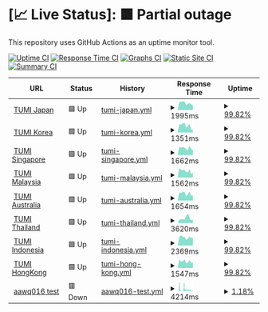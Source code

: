# [📈 Live Status]: <!--live status--> **🟧 Partial outage**

This repository uses GitHub Actions as an uptime monitor tool.

[![Uptime CI](https://github.com/doquocvinh273/UptimeMonitoring/workflows/Uptime%20CI/badge.svg)](https://github.com/doquocvinh273/UptimeMonitoring/actions?query=workflow%3A%22Uptime+CI%22)
[![Response Time CI](https://github.com/doquocvinh273/UptimeMonitoring/workflows/Response%20Time%20CI/badge.svg)](https://github.com/doquocvinh273/UptimeMonitoring/actions?query=workflow%3A%22Response+Time+CI%22)
[![Graphs CI](https://github.com/doquocvinh273/UptimeMonitoring/workflows/Graphs%20CI/badge.svg)](https://github.com/doquocvinh273/UptimeMonitoring/actions?query=workflow%3A%22Graphs+CI%22)
[![Static Site CI](https://github.com/doquocvinh273/UptimeMonitoring/workflows/Static%20Site%20CI/badge.svg)](https://github.com/doquocvinh273/UptimeMonitoring/actions?query=workflow%3A%22Static+Site+CI%22)
[![Summary CI](https://github.com/doquocvinh273/UptimeMonitoring/workflows/Summary%20CI/badge.svg)](https://github.com/doquocvinh273/UptimeMonitoring/actions?query=workflow%3A%22Summary+CI%22)

<!--start: status pages-->
<!-- This summary is generated by Upptime (https://github.com/upptime/upptime) -->
<!-- Do not edit this manually, your changes will be overwritten -->
<!-- prettier-ignore -->
| URL | Status | History | Response Time | Uptime |
| --- | ------ | ------- | ------------- | ------ |
| <img alt="" src="https://icons.duckduckgo.com/ip3/www.tumi.co.jp.ico" height="13"> [TUMI Japan](https://www.tumi.co.jp) | 🟩 Up | [tumi-japan.yml](https://github.com/doquocvinh273/UptimeMonitoring/commits/HEAD/history/tumi-japan.yml) | <details><summary><img alt="Response time graph" src="./graphs/tumi-japan/response-time-week.png" height="20"> 1995ms</summary><br><a href="https://doquocvinh273.github.io/UptimeMonitoring/history/tumi-japan"><img alt="Response time 1867" src="https://img.shields.io/endpoint?url=https%3A%2F%2Fraw.githubusercontent.com%2Fdoquocvinh273%2FUptimeMonitoring%2FHEAD%2Fapi%2Ftumi-japan%2Fresponse-time.json"></a><br><a href="https://doquocvinh273.github.io/UptimeMonitoring/history/tumi-japan"><img alt="24-hour response time 2304" src="https://img.shields.io/endpoint?url=https%3A%2F%2Fraw.githubusercontent.com%2Fdoquocvinh273%2FUptimeMonitoring%2FHEAD%2Fapi%2Ftumi-japan%2Fresponse-time-day.json"></a><br><a href="https://doquocvinh273.github.io/UptimeMonitoring/history/tumi-japan"><img alt="7-day response time 1995" src="https://img.shields.io/endpoint?url=https%3A%2F%2Fraw.githubusercontent.com%2Fdoquocvinh273%2FUptimeMonitoring%2FHEAD%2Fapi%2Ftumi-japan%2Fresponse-time-week.json"></a><br><a href="https://doquocvinh273.github.io/UptimeMonitoring/history/tumi-japan"><img alt="30-day response time 2023" src="https://img.shields.io/endpoint?url=https%3A%2F%2Fraw.githubusercontent.com%2Fdoquocvinh273%2FUptimeMonitoring%2FHEAD%2Fapi%2Ftumi-japan%2Fresponse-time-month.json"></a><br><a href="https://doquocvinh273.github.io/UptimeMonitoring/history/tumi-japan"><img alt="1-year response time 1867" src="https://img.shields.io/endpoint?url=https%3A%2F%2Fraw.githubusercontent.com%2Fdoquocvinh273%2FUptimeMonitoring%2FHEAD%2Fapi%2Ftumi-japan%2Fresponse-time-year.json"></a></details> | <details><summary><a href="https://doquocvinh273.github.io/UptimeMonitoring/history/tumi-japan">99.82%</a></summary><a href="https://doquocvinh273.github.io/UptimeMonitoring/history/tumi-japan"><img alt="All-time uptime 99.89%" src="https://img.shields.io/endpoint?url=https%3A%2F%2Fraw.githubusercontent.com%2Fdoquocvinh273%2FUptimeMonitoring%2FHEAD%2Fapi%2Ftumi-japan%2Fuptime.json"></a><br><a href="https://doquocvinh273.github.io/UptimeMonitoring/history/tumi-japan"><img alt="24-hour uptime 100.00%" src="https://img.shields.io/endpoint?url=https%3A%2F%2Fraw.githubusercontent.com%2Fdoquocvinh273%2FUptimeMonitoring%2FHEAD%2Fapi%2Ftumi-japan%2Fuptime-day.json"></a><br><a href="https://doquocvinh273.github.io/UptimeMonitoring/history/tumi-japan"><img alt="7-day uptime 99.82%" src="https://img.shields.io/endpoint?url=https%3A%2F%2Fraw.githubusercontent.com%2Fdoquocvinh273%2FUptimeMonitoring%2FHEAD%2Fapi%2Ftumi-japan%2Fuptime-week.json"></a><br><a href="https://doquocvinh273.github.io/UptimeMonitoring/history/tumi-japan"><img alt="30-day uptime 99.83%" src="https://img.shields.io/endpoint?url=https%3A%2F%2Fraw.githubusercontent.com%2Fdoquocvinh273%2FUptimeMonitoring%2FHEAD%2Fapi%2Ftumi-japan%2Fuptime-month.json"></a><br><a href="https://doquocvinh273.github.io/UptimeMonitoring/history/tumi-japan"><img alt="1-year uptime 99.89%" src="https://img.shields.io/endpoint?url=https%3A%2F%2Fraw.githubusercontent.com%2Fdoquocvinh273%2FUptimeMonitoring%2FHEAD%2Fapi%2Ftumi-japan%2Fuptime-year.json"></a></details>
| <img alt="" src="https://icons.duckduckgo.com/ip3/www.tumi.co.kr.ico" height="13"> [TUMI Korea](https://www.tumi.co.kr) | 🟩 Up | [tumi-korea.yml](https://github.com/doquocvinh273/UptimeMonitoring/commits/HEAD/history/tumi-korea.yml) | <details><summary><img alt="Response time graph" src="./graphs/tumi-korea/response-time-week.png" height="20"> 1351ms</summary><br><a href="https://doquocvinh273.github.io/UptimeMonitoring/history/tumi-korea"><img alt="Response time 1590" src="https://img.shields.io/endpoint?url=https%3A%2F%2Fraw.githubusercontent.com%2Fdoquocvinh273%2FUptimeMonitoring%2FHEAD%2Fapi%2Ftumi-korea%2Fresponse-time.json"></a><br><a href="https://doquocvinh273.github.io/UptimeMonitoring/history/tumi-korea"><img alt="24-hour response time 1869" src="https://img.shields.io/endpoint?url=https%3A%2F%2Fraw.githubusercontent.com%2Fdoquocvinh273%2FUptimeMonitoring%2FHEAD%2Fapi%2Ftumi-korea%2Fresponse-time-day.json"></a><br><a href="https://doquocvinh273.github.io/UptimeMonitoring/history/tumi-korea"><img alt="7-day response time 1351" src="https://img.shields.io/endpoint?url=https%3A%2F%2Fraw.githubusercontent.com%2Fdoquocvinh273%2FUptimeMonitoring%2FHEAD%2Fapi%2Ftumi-korea%2Fresponse-time-week.json"></a><br><a href="https://doquocvinh273.github.io/UptimeMonitoring/history/tumi-korea"><img alt="30-day response time 1583" src="https://img.shields.io/endpoint?url=https%3A%2F%2Fraw.githubusercontent.com%2Fdoquocvinh273%2FUptimeMonitoring%2FHEAD%2Fapi%2Ftumi-korea%2Fresponse-time-month.json"></a><br><a href="https://doquocvinh273.github.io/UptimeMonitoring/history/tumi-korea"><img alt="1-year response time 1590" src="https://img.shields.io/endpoint?url=https%3A%2F%2Fraw.githubusercontent.com%2Fdoquocvinh273%2FUptimeMonitoring%2FHEAD%2Fapi%2Ftumi-korea%2Fresponse-time-year.json"></a></details> | <details><summary><a href="https://doquocvinh273.github.io/UptimeMonitoring/history/tumi-korea">99.82%</a></summary><a href="https://doquocvinh273.github.io/UptimeMonitoring/history/tumi-korea"><img alt="All-time uptime 99.91%" src="https://img.shields.io/endpoint?url=https%3A%2F%2Fraw.githubusercontent.com%2Fdoquocvinh273%2FUptimeMonitoring%2FHEAD%2Fapi%2Ftumi-korea%2Fuptime.json"></a><br><a href="https://doquocvinh273.github.io/UptimeMonitoring/history/tumi-korea"><img alt="24-hour uptime 100.00%" src="https://img.shields.io/endpoint?url=https%3A%2F%2Fraw.githubusercontent.com%2Fdoquocvinh273%2FUptimeMonitoring%2FHEAD%2Fapi%2Ftumi-korea%2Fuptime-day.json"></a><br><a href="https://doquocvinh273.github.io/UptimeMonitoring/history/tumi-korea"><img alt="7-day uptime 99.82%" src="https://img.shields.io/endpoint?url=https%3A%2F%2Fraw.githubusercontent.com%2Fdoquocvinh273%2FUptimeMonitoring%2FHEAD%2Fapi%2Ftumi-korea%2Fuptime-week.json"></a><br><a href="https://doquocvinh273.github.io/UptimeMonitoring/history/tumi-korea"><img alt="30-day uptime 99.83%" src="https://img.shields.io/endpoint?url=https%3A%2F%2Fraw.githubusercontent.com%2Fdoquocvinh273%2FUptimeMonitoring%2FHEAD%2Fapi%2Ftumi-korea%2Fuptime-month.json"></a><br><a href="https://doquocvinh273.github.io/UptimeMonitoring/history/tumi-korea"><img alt="1-year uptime 99.91%" src="https://img.shields.io/endpoint?url=https%3A%2F%2Fraw.githubusercontent.com%2Fdoquocvinh273%2FUptimeMonitoring%2FHEAD%2Fapi%2Ftumi-korea%2Fuptime-year.json"></a></details>
| <img alt="" src="https://icons.duckduckgo.com/ip3/www.tumi.sg.ico" height="13"> [TUMI Singapore](https://www.tumi.sg) | 🟩 Up | [tumi-singapore.yml](https://github.com/doquocvinh273/UptimeMonitoring/commits/HEAD/history/tumi-singapore.yml) | <details><summary><img alt="Response time graph" src="./graphs/tumi-singapore/response-time-week.png" height="20"> 1662ms</summary><br><a href="https://doquocvinh273.github.io/UptimeMonitoring/history/tumi-singapore"><img alt="Response time 1695" src="https://img.shields.io/endpoint?url=https%3A%2F%2Fraw.githubusercontent.com%2Fdoquocvinh273%2FUptimeMonitoring%2FHEAD%2Fapi%2Ftumi-singapore%2Fresponse-time.json"></a><br><a href="https://doquocvinh273.github.io/UptimeMonitoring/history/tumi-singapore"><img alt="24-hour response time 1854" src="https://img.shields.io/endpoint?url=https%3A%2F%2Fraw.githubusercontent.com%2Fdoquocvinh273%2FUptimeMonitoring%2FHEAD%2Fapi%2Ftumi-singapore%2Fresponse-time-day.json"></a><br><a href="https://doquocvinh273.github.io/UptimeMonitoring/history/tumi-singapore"><img alt="7-day response time 1662" src="https://img.shields.io/endpoint?url=https%3A%2F%2Fraw.githubusercontent.com%2Fdoquocvinh273%2FUptimeMonitoring%2FHEAD%2Fapi%2Ftumi-singapore%2Fresponse-time-week.json"></a><br><a href="https://doquocvinh273.github.io/UptimeMonitoring/history/tumi-singapore"><img alt="30-day response time 1761" src="https://img.shields.io/endpoint?url=https%3A%2F%2Fraw.githubusercontent.com%2Fdoquocvinh273%2FUptimeMonitoring%2FHEAD%2Fapi%2Ftumi-singapore%2Fresponse-time-month.json"></a><br><a href="https://doquocvinh273.github.io/UptimeMonitoring/history/tumi-singapore"><img alt="1-year response time 1695" src="https://img.shields.io/endpoint?url=https%3A%2F%2Fraw.githubusercontent.com%2Fdoquocvinh273%2FUptimeMonitoring%2FHEAD%2Fapi%2Ftumi-singapore%2Fresponse-time-year.json"></a></details> | <details><summary><a href="https://doquocvinh273.github.io/UptimeMonitoring/history/tumi-singapore">99.82%</a></summary><a href="https://doquocvinh273.github.io/UptimeMonitoring/history/tumi-singapore"><img alt="All-time uptime 99.91%" src="https://img.shields.io/endpoint?url=https%3A%2F%2Fraw.githubusercontent.com%2Fdoquocvinh273%2FUptimeMonitoring%2FHEAD%2Fapi%2Ftumi-singapore%2Fuptime.json"></a><br><a href="https://doquocvinh273.github.io/UptimeMonitoring/history/tumi-singapore"><img alt="24-hour uptime 100.00%" src="https://img.shields.io/endpoint?url=https%3A%2F%2Fraw.githubusercontent.com%2Fdoquocvinh273%2FUptimeMonitoring%2FHEAD%2Fapi%2Ftumi-singapore%2Fuptime-day.json"></a><br><a href="https://doquocvinh273.github.io/UptimeMonitoring/history/tumi-singapore"><img alt="7-day uptime 99.82%" src="https://img.shields.io/endpoint?url=https%3A%2F%2Fraw.githubusercontent.com%2Fdoquocvinh273%2FUptimeMonitoring%2FHEAD%2Fapi%2Ftumi-singapore%2Fuptime-week.json"></a><br><a href="https://doquocvinh273.github.io/UptimeMonitoring/history/tumi-singapore"><img alt="30-day uptime 99.83%" src="https://img.shields.io/endpoint?url=https%3A%2F%2Fraw.githubusercontent.com%2Fdoquocvinh273%2FUptimeMonitoring%2FHEAD%2Fapi%2Ftumi-singapore%2Fuptime-month.json"></a><br><a href="https://doquocvinh273.github.io/UptimeMonitoring/history/tumi-singapore"><img alt="1-year uptime 99.91%" src="https://img.shields.io/endpoint?url=https%3A%2F%2Fraw.githubusercontent.com%2Fdoquocvinh273%2FUptimeMonitoring%2FHEAD%2Fapi%2Ftumi-singapore%2Fuptime-year.json"></a></details>
| <img alt="" src="https://icons.duckduckgo.com/ip3/www.tumi.my.ico" height="13"> [TUMI Malaysia](https://www.tumi.my) | 🟩 Up | [tumi-malaysia.yml](https://github.com/doquocvinh273/UptimeMonitoring/commits/HEAD/history/tumi-malaysia.yml) | <details><summary><img alt="Response time graph" src="./graphs/tumi-malaysia/response-time-week.png" height="20"> 1562ms</summary><br><a href="https://doquocvinh273.github.io/UptimeMonitoring/history/tumi-malaysia"><img alt="Response time 1740" src="https://img.shields.io/endpoint?url=https%3A%2F%2Fraw.githubusercontent.com%2Fdoquocvinh273%2FUptimeMonitoring%2FHEAD%2Fapi%2Ftumi-malaysia%2Fresponse-time.json"></a><br><a href="https://doquocvinh273.github.io/UptimeMonitoring/history/tumi-malaysia"><img alt="24-hour response time 1815" src="https://img.shields.io/endpoint?url=https%3A%2F%2Fraw.githubusercontent.com%2Fdoquocvinh273%2FUptimeMonitoring%2FHEAD%2Fapi%2Ftumi-malaysia%2Fresponse-time-day.json"></a><br><a href="https://doquocvinh273.github.io/UptimeMonitoring/history/tumi-malaysia"><img alt="7-day response time 1562" src="https://img.shields.io/endpoint?url=https%3A%2F%2Fraw.githubusercontent.com%2Fdoquocvinh273%2FUptimeMonitoring%2FHEAD%2Fapi%2Ftumi-malaysia%2Fresponse-time-week.json"></a><br><a href="https://doquocvinh273.github.io/UptimeMonitoring/history/tumi-malaysia"><img alt="30-day response time 1757" src="https://img.shields.io/endpoint?url=https%3A%2F%2Fraw.githubusercontent.com%2Fdoquocvinh273%2FUptimeMonitoring%2FHEAD%2Fapi%2Ftumi-malaysia%2Fresponse-time-month.json"></a><br><a href="https://doquocvinh273.github.io/UptimeMonitoring/history/tumi-malaysia"><img alt="1-year response time 1740" src="https://img.shields.io/endpoint?url=https%3A%2F%2Fraw.githubusercontent.com%2Fdoquocvinh273%2FUptimeMonitoring%2FHEAD%2Fapi%2Ftumi-malaysia%2Fresponse-time-year.json"></a></details> | <details><summary><a href="https://doquocvinh273.github.io/UptimeMonitoring/history/tumi-malaysia">99.82%</a></summary><a href="https://doquocvinh273.github.io/UptimeMonitoring/history/tumi-malaysia"><img alt="All-time uptime 99.91%" src="https://img.shields.io/endpoint?url=https%3A%2F%2Fraw.githubusercontent.com%2Fdoquocvinh273%2FUptimeMonitoring%2FHEAD%2Fapi%2Ftumi-malaysia%2Fuptime.json"></a><br><a href="https://doquocvinh273.github.io/UptimeMonitoring/history/tumi-malaysia"><img alt="24-hour uptime 100.00%" src="https://img.shields.io/endpoint?url=https%3A%2F%2Fraw.githubusercontent.com%2Fdoquocvinh273%2FUptimeMonitoring%2FHEAD%2Fapi%2Ftumi-malaysia%2Fuptime-day.json"></a><br><a href="https://doquocvinh273.github.io/UptimeMonitoring/history/tumi-malaysia"><img alt="7-day uptime 99.82%" src="https://img.shields.io/endpoint?url=https%3A%2F%2Fraw.githubusercontent.com%2Fdoquocvinh273%2FUptimeMonitoring%2FHEAD%2Fapi%2Ftumi-malaysia%2Fuptime-week.json"></a><br><a href="https://doquocvinh273.github.io/UptimeMonitoring/history/tumi-malaysia"><img alt="30-day uptime 99.83%" src="https://img.shields.io/endpoint?url=https%3A%2F%2Fraw.githubusercontent.com%2Fdoquocvinh273%2FUptimeMonitoring%2FHEAD%2Fapi%2Ftumi-malaysia%2Fuptime-month.json"></a><br><a href="https://doquocvinh273.github.io/UptimeMonitoring/history/tumi-malaysia"><img alt="1-year uptime 99.91%" src="https://img.shields.io/endpoint?url=https%3A%2F%2Fraw.githubusercontent.com%2Fdoquocvinh273%2FUptimeMonitoring%2FHEAD%2Fapi%2Ftumi-malaysia%2Fuptime-year.json"></a></details>
| <img alt="" src="https://icons.duckduckgo.com/ip3/www.tumi.com.au.ico" height="13"> [TUMI Australia](https://www.tumi.com.au) | 🟩 Up | [tumi-australia.yml](https://github.com/doquocvinh273/UptimeMonitoring/commits/HEAD/history/tumi-australia.yml) | <details><summary><img alt="Response time graph" src="./graphs/tumi-australia/response-time-week.png" height="20"> 1654ms</summary><br><a href="https://doquocvinh273.github.io/UptimeMonitoring/history/tumi-australia"><img alt="Response time 1660" src="https://img.shields.io/endpoint?url=https%3A%2F%2Fraw.githubusercontent.com%2Fdoquocvinh273%2FUptimeMonitoring%2FHEAD%2Fapi%2Ftumi-australia%2Fresponse-time.json"></a><br><a href="https://doquocvinh273.github.io/UptimeMonitoring/history/tumi-australia"><img alt="24-hour response time 1790" src="https://img.shields.io/endpoint?url=https%3A%2F%2Fraw.githubusercontent.com%2Fdoquocvinh273%2FUptimeMonitoring%2FHEAD%2Fapi%2Ftumi-australia%2Fresponse-time-day.json"></a><br><a href="https://doquocvinh273.github.io/UptimeMonitoring/history/tumi-australia"><img alt="7-day response time 1654" src="https://img.shields.io/endpoint?url=https%3A%2F%2Fraw.githubusercontent.com%2Fdoquocvinh273%2FUptimeMonitoring%2FHEAD%2Fapi%2Ftumi-australia%2Fresponse-time-week.json"></a><br><a href="https://doquocvinh273.github.io/UptimeMonitoring/history/tumi-australia"><img alt="30-day response time 1649" src="https://img.shields.io/endpoint?url=https%3A%2F%2Fraw.githubusercontent.com%2Fdoquocvinh273%2FUptimeMonitoring%2FHEAD%2Fapi%2Ftumi-australia%2Fresponse-time-month.json"></a><br><a href="https://doquocvinh273.github.io/UptimeMonitoring/history/tumi-australia"><img alt="1-year response time 1660" src="https://img.shields.io/endpoint?url=https%3A%2F%2Fraw.githubusercontent.com%2Fdoquocvinh273%2FUptimeMonitoring%2FHEAD%2Fapi%2Ftumi-australia%2Fresponse-time-year.json"></a></details> | <details><summary><a href="https://doquocvinh273.github.io/UptimeMonitoring/history/tumi-australia">99.82%</a></summary><a href="https://doquocvinh273.github.io/UptimeMonitoring/history/tumi-australia"><img alt="All-time uptime 99.91%" src="https://img.shields.io/endpoint?url=https%3A%2F%2Fraw.githubusercontent.com%2Fdoquocvinh273%2FUptimeMonitoring%2FHEAD%2Fapi%2Ftumi-australia%2Fuptime.json"></a><br><a href="https://doquocvinh273.github.io/UptimeMonitoring/history/tumi-australia"><img alt="24-hour uptime 100.00%" src="https://img.shields.io/endpoint?url=https%3A%2F%2Fraw.githubusercontent.com%2Fdoquocvinh273%2FUptimeMonitoring%2FHEAD%2Fapi%2Ftumi-australia%2Fuptime-day.json"></a><br><a href="https://doquocvinh273.github.io/UptimeMonitoring/history/tumi-australia"><img alt="7-day uptime 99.82%" src="https://img.shields.io/endpoint?url=https%3A%2F%2Fraw.githubusercontent.com%2Fdoquocvinh273%2FUptimeMonitoring%2FHEAD%2Fapi%2Ftumi-australia%2Fuptime-week.json"></a><br><a href="https://doquocvinh273.github.io/UptimeMonitoring/history/tumi-australia"><img alt="30-day uptime 99.83%" src="https://img.shields.io/endpoint?url=https%3A%2F%2Fraw.githubusercontent.com%2Fdoquocvinh273%2FUptimeMonitoring%2FHEAD%2Fapi%2Ftumi-australia%2Fuptime-month.json"></a><br><a href="https://doquocvinh273.github.io/UptimeMonitoring/history/tumi-australia"><img alt="1-year uptime 99.91%" src="https://img.shields.io/endpoint?url=https%3A%2F%2Fraw.githubusercontent.com%2Fdoquocvinh273%2FUptimeMonitoring%2FHEAD%2Fapi%2Ftumi-australia%2Fuptime-year.json"></a></details>
| <img alt="" src="https://icons.duckduckgo.com/ip3/www.tumi.co.th.ico" height="13"> [TUMI Thailand](https://www.tumi.co.th/th/home) | 🟩 Up | [tumi-thailand.yml](https://github.com/doquocvinh273/UptimeMonitoring/commits/HEAD/history/tumi-thailand.yml) | <details><summary><img alt="Response time graph" src="./graphs/tumi-thailand/response-time-week.png" height="20"> 3620ms</summary><br><a href="https://doquocvinh273.github.io/UptimeMonitoring/history/tumi-thailand"><img alt="Response time 3584" src="https://img.shields.io/endpoint?url=https%3A%2F%2Fraw.githubusercontent.com%2Fdoquocvinh273%2FUptimeMonitoring%2FHEAD%2Fapi%2Ftumi-thailand%2Fresponse-time.json"></a><br><a href="https://doquocvinh273.github.io/UptimeMonitoring/history/tumi-thailand"><img alt="24-hour response time 2575" src="https://img.shields.io/endpoint?url=https%3A%2F%2Fraw.githubusercontent.com%2Fdoquocvinh273%2FUptimeMonitoring%2FHEAD%2Fapi%2Ftumi-thailand%2Fresponse-time-day.json"></a><br><a href="https://doquocvinh273.github.io/UptimeMonitoring/history/tumi-thailand"><img alt="7-day response time 3620" src="https://img.shields.io/endpoint?url=https%3A%2F%2Fraw.githubusercontent.com%2Fdoquocvinh273%2FUptimeMonitoring%2FHEAD%2Fapi%2Ftumi-thailand%2Fresponse-time-week.json"></a><br><a href="https://doquocvinh273.github.io/UptimeMonitoring/history/tumi-thailand"><img alt="30-day response time 3492" src="https://img.shields.io/endpoint?url=https%3A%2F%2Fraw.githubusercontent.com%2Fdoquocvinh273%2FUptimeMonitoring%2FHEAD%2Fapi%2Ftumi-thailand%2Fresponse-time-month.json"></a><br><a href="https://doquocvinh273.github.io/UptimeMonitoring/history/tumi-thailand"><img alt="1-year response time 3584" src="https://img.shields.io/endpoint?url=https%3A%2F%2Fraw.githubusercontent.com%2Fdoquocvinh273%2FUptimeMonitoring%2FHEAD%2Fapi%2Ftumi-thailand%2Fresponse-time-year.json"></a></details> | <details><summary><a href="https://doquocvinh273.github.io/UptimeMonitoring/history/tumi-thailand">99.82%</a></summary><a href="https://doquocvinh273.github.io/UptimeMonitoring/history/tumi-thailand"><img alt="All-time uptime 99.91%" src="https://img.shields.io/endpoint?url=https%3A%2F%2Fraw.githubusercontent.com%2Fdoquocvinh273%2FUptimeMonitoring%2FHEAD%2Fapi%2Ftumi-thailand%2Fuptime.json"></a><br><a href="https://doquocvinh273.github.io/UptimeMonitoring/history/tumi-thailand"><img alt="24-hour uptime 100.00%" src="https://img.shields.io/endpoint?url=https%3A%2F%2Fraw.githubusercontent.com%2Fdoquocvinh273%2FUptimeMonitoring%2FHEAD%2Fapi%2Ftumi-thailand%2Fuptime-day.json"></a><br><a href="https://doquocvinh273.github.io/UptimeMonitoring/history/tumi-thailand"><img alt="7-day uptime 99.82%" src="https://img.shields.io/endpoint?url=https%3A%2F%2Fraw.githubusercontent.com%2Fdoquocvinh273%2FUptimeMonitoring%2FHEAD%2Fapi%2Ftumi-thailand%2Fuptime-week.json"></a><br><a href="https://doquocvinh273.github.io/UptimeMonitoring/history/tumi-thailand"><img alt="30-day uptime 99.83%" src="https://img.shields.io/endpoint?url=https%3A%2F%2Fraw.githubusercontent.com%2Fdoquocvinh273%2FUptimeMonitoring%2FHEAD%2Fapi%2Ftumi-thailand%2Fuptime-month.json"></a><br><a href="https://doquocvinh273.github.io/UptimeMonitoring/history/tumi-thailand"><img alt="1-year uptime 99.91%" src="https://img.shields.io/endpoint?url=https%3A%2F%2Fraw.githubusercontent.com%2Fdoquocvinh273%2FUptimeMonitoring%2FHEAD%2Fapi%2Ftumi-thailand%2Fuptime-year.json"></a></details>
| <img alt="" src="https://icons.duckduckgo.com/ip3/www.tumi.co.id.ico" height="13"> [TUMI Indonesia](https://www.tumi.co.id/id/home) | 🟩 Up | [tumi-indonesia.yml](https://github.com/doquocvinh273/UptimeMonitoring/commits/HEAD/history/tumi-indonesia.yml) | <details><summary><img alt="Response time graph" src="./graphs/tumi-indonesia/response-time-week.png" height="20"> 2369ms</summary><br><a href="https://doquocvinh273.github.io/UptimeMonitoring/history/tumi-indonesia"><img alt="Response time 2187" src="https://img.shields.io/endpoint?url=https%3A%2F%2Fraw.githubusercontent.com%2Fdoquocvinh273%2FUptimeMonitoring%2FHEAD%2Fapi%2Ftumi-indonesia%2Fresponse-time.json"></a><br><a href="https://doquocvinh273.github.io/UptimeMonitoring/history/tumi-indonesia"><img alt="24-hour response time 2342" src="https://img.shields.io/endpoint?url=https%3A%2F%2Fraw.githubusercontent.com%2Fdoquocvinh273%2FUptimeMonitoring%2FHEAD%2Fapi%2Ftumi-indonesia%2Fresponse-time-day.json"></a><br><a href="https://doquocvinh273.github.io/UptimeMonitoring/history/tumi-indonesia"><img alt="7-day response time 2369" src="https://img.shields.io/endpoint?url=https%3A%2F%2Fraw.githubusercontent.com%2Fdoquocvinh273%2FUptimeMonitoring%2FHEAD%2Fapi%2Ftumi-indonesia%2Fresponse-time-week.json"></a><br><a href="https://doquocvinh273.github.io/UptimeMonitoring/history/tumi-indonesia"><img alt="30-day response time 2358" src="https://img.shields.io/endpoint?url=https%3A%2F%2Fraw.githubusercontent.com%2Fdoquocvinh273%2FUptimeMonitoring%2FHEAD%2Fapi%2Ftumi-indonesia%2Fresponse-time-month.json"></a><br><a href="https://doquocvinh273.github.io/UptimeMonitoring/history/tumi-indonesia"><img alt="1-year response time 2187" src="https://img.shields.io/endpoint?url=https%3A%2F%2Fraw.githubusercontent.com%2Fdoquocvinh273%2FUptimeMonitoring%2FHEAD%2Fapi%2Ftumi-indonesia%2Fresponse-time-year.json"></a></details> | <details><summary><a href="https://doquocvinh273.github.io/UptimeMonitoring/history/tumi-indonesia">99.82%</a></summary><a href="https://doquocvinh273.github.io/UptimeMonitoring/history/tumi-indonesia"><img alt="All-time uptime 99.91%" src="https://img.shields.io/endpoint?url=https%3A%2F%2Fraw.githubusercontent.com%2Fdoquocvinh273%2FUptimeMonitoring%2FHEAD%2Fapi%2Ftumi-indonesia%2Fuptime.json"></a><br><a href="https://doquocvinh273.github.io/UptimeMonitoring/history/tumi-indonesia"><img alt="24-hour uptime 100.00%" src="https://img.shields.io/endpoint?url=https%3A%2F%2Fraw.githubusercontent.com%2Fdoquocvinh273%2FUptimeMonitoring%2FHEAD%2Fapi%2Ftumi-indonesia%2Fuptime-day.json"></a><br><a href="https://doquocvinh273.github.io/UptimeMonitoring/history/tumi-indonesia"><img alt="7-day uptime 99.82%" src="https://img.shields.io/endpoint?url=https%3A%2F%2Fraw.githubusercontent.com%2Fdoquocvinh273%2FUptimeMonitoring%2FHEAD%2Fapi%2Ftumi-indonesia%2Fuptime-week.json"></a><br><a href="https://doquocvinh273.github.io/UptimeMonitoring/history/tumi-indonesia"><img alt="30-day uptime 99.83%" src="https://img.shields.io/endpoint?url=https%3A%2F%2Fraw.githubusercontent.com%2Fdoquocvinh273%2FUptimeMonitoring%2FHEAD%2Fapi%2Ftumi-indonesia%2Fuptime-month.json"></a><br><a href="https://doquocvinh273.github.io/UptimeMonitoring/history/tumi-indonesia"><img alt="1-year uptime 99.91%" src="https://img.shields.io/endpoint?url=https%3A%2F%2Fraw.githubusercontent.com%2Fdoquocvinh273%2FUptimeMonitoring%2FHEAD%2Fapi%2Ftumi-indonesia%2Fuptime-year.json"></a></details>
| <img alt="" src="https://icons.duckduckgo.com/ip3/www.tumi-hk.com.ico" height="13"> [TUMI HongKong](https://www.tumi-hk.com/en/home) | 🟩 Up | [tumi-hong-kong.yml](https://github.com/doquocvinh273/UptimeMonitoring/commits/HEAD/history/tumi-hong-kong.yml) | <details><summary><img alt="Response time graph" src="./graphs/tumi-hong-kong/response-time-week.png" height="20"> 1547ms</summary><br><a href="https://doquocvinh273.github.io/UptimeMonitoring/history/tumi-hong-kong"><img alt="Response time 1649" src="https://img.shields.io/endpoint?url=https%3A%2F%2Fraw.githubusercontent.com%2Fdoquocvinh273%2FUptimeMonitoring%2FHEAD%2Fapi%2Ftumi-hong-kong%2Fresponse-time.json"></a><br><a href="https://doquocvinh273.github.io/UptimeMonitoring/history/tumi-hong-kong"><img alt="24-hour response time 1612" src="https://img.shields.io/endpoint?url=https%3A%2F%2Fraw.githubusercontent.com%2Fdoquocvinh273%2FUptimeMonitoring%2FHEAD%2Fapi%2Ftumi-hong-kong%2Fresponse-time-day.json"></a><br><a href="https://doquocvinh273.github.io/UptimeMonitoring/history/tumi-hong-kong"><img alt="7-day response time 1547" src="https://img.shields.io/endpoint?url=https%3A%2F%2Fraw.githubusercontent.com%2Fdoquocvinh273%2FUptimeMonitoring%2FHEAD%2Fapi%2Ftumi-hong-kong%2Fresponse-time-week.json"></a><br><a href="https://doquocvinh273.github.io/UptimeMonitoring/history/tumi-hong-kong"><img alt="30-day response time 1620" src="https://img.shields.io/endpoint?url=https%3A%2F%2Fraw.githubusercontent.com%2Fdoquocvinh273%2FUptimeMonitoring%2FHEAD%2Fapi%2Ftumi-hong-kong%2Fresponse-time-month.json"></a><br><a href="https://doquocvinh273.github.io/UptimeMonitoring/history/tumi-hong-kong"><img alt="1-year response time 1649" src="https://img.shields.io/endpoint?url=https%3A%2F%2Fraw.githubusercontent.com%2Fdoquocvinh273%2FUptimeMonitoring%2FHEAD%2Fapi%2Ftumi-hong-kong%2Fresponse-time-year.json"></a></details> | <details><summary><a href="https://doquocvinh273.github.io/UptimeMonitoring/history/tumi-hong-kong">99.82%</a></summary><a href="https://doquocvinh273.github.io/UptimeMonitoring/history/tumi-hong-kong"><img alt="All-time uptime 99.91%" src="https://img.shields.io/endpoint?url=https%3A%2F%2Fraw.githubusercontent.com%2Fdoquocvinh273%2FUptimeMonitoring%2FHEAD%2Fapi%2Ftumi-hong-kong%2Fuptime.json"></a><br><a href="https://doquocvinh273.github.io/UptimeMonitoring/history/tumi-hong-kong"><img alt="24-hour uptime 100.00%" src="https://img.shields.io/endpoint?url=https%3A%2F%2Fraw.githubusercontent.com%2Fdoquocvinh273%2FUptimeMonitoring%2FHEAD%2Fapi%2Ftumi-hong-kong%2Fuptime-day.json"></a><br><a href="https://doquocvinh273.github.io/UptimeMonitoring/history/tumi-hong-kong"><img alt="7-day uptime 99.82%" src="https://img.shields.io/endpoint?url=https%3A%2F%2Fraw.githubusercontent.com%2Fdoquocvinh273%2FUptimeMonitoring%2FHEAD%2Fapi%2Ftumi-hong-kong%2Fuptime-week.json"></a><br><a href="https://doquocvinh273.github.io/UptimeMonitoring/history/tumi-hong-kong"><img alt="30-day uptime 99.83%" src="https://img.shields.io/endpoint?url=https%3A%2F%2Fraw.githubusercontent.com%2Fdoquocvinh273%2FUptimeMonitoring%2FHEAD%2Fapi%2Ftumi-hong-kong%2Fuptime-month.json"></a><br><a href="https://doquocvinh273.github.io/UptimeMonitoring/history/tumi-hong-kong"><img alt="1-year uptime 99.91%" src="https://img.shields.io/endpoint?url=https%3A%2F%2Fraw.githubusercontent.com%2Fdoquocvinh273%2FUptimeMonitoring%2FHEAD%2Fapi%2Ftumi-hong-kong%2Fuptime-year.json"></a></details>
| <img alt="" src="https://icons.duckduckgo.com/ip3/aawq-016.dx.commercecloud.salesforce.com.ico" height="13"> [aawq016 test](https://aawq-016.dx.commercecloud.salesforce.com/s/Tumi_MY/home) | 🟥 Down | [aawq016-test.yml](https://github.com/doquocvinh273/UptimeMonitoring/commits/HEAD/history/aawq016-test.yml) | <details><summary><img alt="Response time graph" src="./graphs/aawq016-test/response-time-week.png" height="20"> 4214ms</summary><br><a href="https://doquocvinh273.github.io/UptimeMonitoring/history/aawq016-test"><img alt="Response time 3167" src="https://img.shields.io/endpoint?url=https%3A%2F%2Fraw.githubusercontent.com%2Fdoquocvinh273%2FUptimeMonitoring%2FHEAD%2Fapi%2Faawq016-test%2Fresponse-time.json"></a><br><a href="https://doquocvinh273.github.io/UptimeMonitoring/history/aawq016-test"><img alt="24-hour response time 752" src="https://img.shields.io/endpoint?url=https%3A%2F%2Fraw.githubusercontent.com%2Fdoquocvinh273%2FUptimeMonitoring%2FHEAD%2Fapi%2Faawq016-test%2Fresponse-time-day.json"></a><br><a href="https://doquocvinh273.github.io/UptimeMonitoring/history/aawq016-test"><img alt="7-day response time 4214" src="https://img.shields.io/endpoint?url=https%3A%2F%2Fraw.githubusercontent.com%2Fdoquocvinh273%2FUptimeMonitoring%2FHEAD%2Fapi%2Faawq016-test%2Fresponse-time-week.json"></a><br><a href="https://doquocvinh273.github.io/UptimeMonitoring/history/aawq016-test"><img alt="30-day response time 2575" src="https://img.shields.io/endpoint?url=https%3A%2F%2Fraw.githubusercontent.com%2Fdoquocvinh273%2FUptimeMonitoring%2FHEAD%2Fapi%2Faawq016-test%2Fresponse-time-month.json"></a><br><a href="https://doquocvinh273.github.io/UptimeMonitoring/history/aawq016-test"><img alt="1-year response time 3167" src="https://img.shields.io/endpoint?url=https%3A%2F%2Fraw.githubusercontent.com%2Fdoquocvinh273%2FUptimeMonitoring%2FHEAD%2Fapi%2Faawq016-test%2Fresponse-time-year.json"></a></details> | <details><summary><a href="https://doquocvinh273.github.io/UptimeMonitoring/history/aawq016-test">1.18%</a></summary><a href="https://doquocvinh273.github.io/UptimeMonitoring/history/aawq016-test"><img alt="All-time uptime 14.16%" src="https://img.shields.io/endpoint?url=https%3A%2F%2Fraw.githubusercontent.com%2Fdoquocvinh273%2FUptimeMonitoring%2FHEAD%2Fapi%2Faawq016-test%2Fuptime.json"></a><br><a href="https://doquocvinh273.github.io/UptimeMonitoring/history/aawq016-test"><img alt="24-hour uptime 0.00%" src="https://img.shields.io/endpoint?url=https%3A%2F%2Fraw.githubusercontent.com%2Fdoquocvinh273%2FUptimeMonitoring%2FHEAD%2Fapi%2Faawq016-test%2Fuptime-day.json"></a><br><a href="https://doquocvinh273.github.io/UptimeMonitoring/history/aawq016-test"><img alt="7-day uptime 1.18%" src="https://img.shields.io/endpoint?url=https%3A%2F%2Fraw.githubusercontent.com%2Fdoquocvinh273%2FUptimeMonitoring%2FHEAD%2Fapi%2Faawq016-test%2Fuptime-week.json"></a><br><a href="https://doquocvinh273.github.io/UptimeMonitoring/history/aawq016-test"><img alt="30-day uptime 0.00%" src="https://img.shields.io/endpoint?url=https%3A%2F%2Fraw.githubusercontent.com%2Fdoquocvinh273%2FUptimeMonitoring%2FHEAD%2Fapi%2Faawq016-test%2Fuptime-month.json"></a><br><a href="https://doquocvinh273.github.io/UptimeMonitoring/history/aawq016-test"><img alt="1-year uptime 14.16%" src="https://img.shields.io/endpoint?url=https%3A%2F%2Fraw.githubusercontent.com%2Fdoquocvinh273%2FUptimeMonitoring%2FHEAD%2Fapi%2Faawq016-test%2Fuptime-year.json"></a></details>

<!--end: status pages-->
